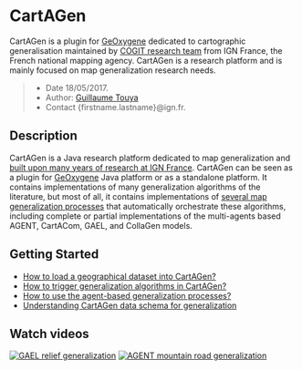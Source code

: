 # CartAGen
CartAGen is a plugin for [GeOxygene][2] dedicated to cartographic generalisation maintained by [COGIT research team][1] from IGN France, the French national mapping agency. CartAGen is a research platform and is mainly focused on map generalization research needs.

> - Date 18/05/2017.
> - Author: [Guillaume Touya][1]
> - Contact {firstname.lastname}@ign.fr.



Description
-------------

CartAGen is a Java research platform dedicated to map generalization and [built upon many years of research at IGN France][6]. CartAGen can be seen as a plugin for [GeOxygene][2] Java platform or as a standalone platform.
It contains implementations of many generalization algorithms of the literature, but most of all, it contains implementations of [several map generalization processes][7] that automatically orchestrate these algorithms, including complete or partial implementations of the multi-agents based AGENT, CartACom, GAEL, and CollaGen models.


Getting Started
-------------

- [How to load a geographical dataset into CartAGen?][3]
- [How to trigger generalization algorithms in CartAGen?][4]
- [How to use the agent-based generalization processes?][5]
- [Understanding CartAGen data schema for generalization][8]


Watch videos
-------------

[![GAEL relief generalization](https://img.youtube.com/vi/b3wlWVkD74Y/0.jpg)](https://www.youtube.com/watch?v=b3wlWVkD74Y)
[![AGENT mountain road generalization](https://img.youtube.com/vi/Ns42t_hwAXw/0.jpg)](https://www.youtube.com/watch?v=Ns42t_hwAXw)



[1]: http://recherche.ign.fr/labos/cogit/english/accueilCOGIT.php
[2]: https://github.com/IGNF/geoxygene
[3]: https://github.com/IGNF/CartAGen/tree/master/docs/tuto_import_data.md
[4]: https://github.com/IGNF/CartAGen/tree/master/docs/tuto_generalization_algo.md
[5]: https://github.com/IGNF/CartAGen/tree/master/docs/tuto_agents.md
[6]: http://aci.ign.fr/2010_Zurich/genemr2010_submission_10.pdf
[7]: https://www.researchgate.net/publication/281967532_Automated_generalisation_results_using_the_agent-based_platform_CartAGen
[8]: https://github.com/IGNF/CartAGen/tree/master/docs/tuto_schema.md
